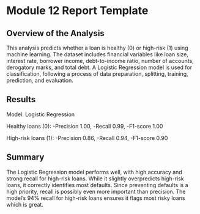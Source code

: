 # Module 12 Report Template

## Overview of the Analysis

This analysis predicts whether a loan is healthy (0) or high-risk (1) using machine learning. The dataset includes financial variables like loan size, interest rate, borrower income, debt-to-income ratio, number of accounts, derogatory marks, and total debt. A Logistic Regression model is used for classification, following a process of data preparation, splitting, training, prediction, and evaluation.

## Results

Model: Logistic Regression

Healthy loans (0):
-Precision 1.00,
-Recall 0.99,
-F1-score 1.00

High-risk loans (1):
-Precision 0.86,
-Recall 0.94,
-F1-score 0.90

## Summary

The Logistic Regression model performs well, with high accuracy and strong recall for high-risk loans. While it slightly overpredicts high-risk loans, it correctly identifies most defaults. Since preventing defaults is a high priority, recall is possibly even more important than precision. The model’s 94% recall for high-risk loans ensures it flags most risky loans which is great.
